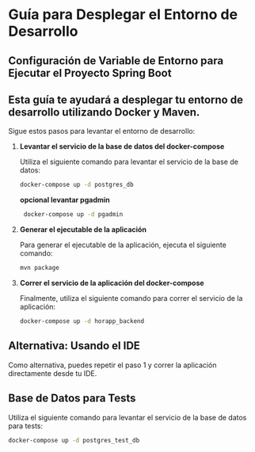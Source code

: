 # Guía para Desplegar el Entorno de Desarrollo

## Configuración de Variable de Entorno para Ejecutar el Proyecto Spring Boot



## Esta guía te ayudará a desplegar tu entorno de desarrollo utilizando Docker y Maven.

Sigue estos pasos para levantar el entorno de desarrollo:

1. **Levantar el servicio de la base de datos del docker-compose**

   Utiliza el siguiente comando para levantar el servicio de la base de datos:

    ```bash
    docker-compose up -d postgres_db
    ```

   **opcional levantar pgadmin**

   ```bash
    docker-compose up -d pgadmin
    ```


2. **Generar el ejecutable de la aplicación**

   Para generar el ejecutable de la aplicación, ejecuta el siguiente comando:

    ```bash
    mvn package
    ```

3. **Correr el servicio de la aplicación del docker-compose**

   Finalmente, utiliza el siguiente comando para correr el servicio de la aplicación:

    ```bash
    docker-compose up -d horapp_backend
    ```

## Alternativa: Usando el IDE

Como alternativa, puedes repetir el paso 1 y correr la aplicación directamente desde tu IDE.

## Base de Datos para Tests

   Utiliza el siguiente comando para levantar el servicio de la base de datos para tests:

   ```bash
   docker-compose up -d postgres_test_db
   ```
      
   